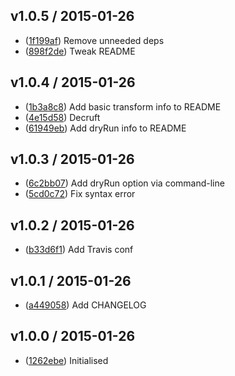 ## v1.0.5 / 2015-01-26

 * ([1f199af](https://github.com/tanem/rename-pipeline/commit/1f199af317ab7a874db47137a6e20674add89982)) Remove unneeded deps
 * ([898f2de](https://github.com/tanem/rename-pipeline/commit/898f2de0717b34eb877dd09ba4109944d819f333)) Tweak README

## v1.0.4 / 2015-01-26

 * ([1b3a8c8](https://github.com/tanem/rename-pipeline/commit/1b3a8c8892724e244aeb660d7c5fea9a206e9acb)) Add basic transform info to README
 * ([4e15d58](https://github.com/tanem/rename-pipeline/commit/4e15d5890a3327f57b7384790a2106c28562919b)) Decruft
 * ([61949eb](https://github.com/tanem/rename-pipeline/commit/61949eb4214354c07ec8f85deae752f76b02fd4c)) Add dryRun info to README

## v1.0.3 / 2015-01-26

 * ([6c2bb07](https://github.com/tanem/rename-pipeline/commit/6c2bb07146a4aba33f0e02c38fb344eab2b9ab01)) Add dryRun option via command-line
 * ([5cd0c72](https://github.com/tanem/rename-pipeline/commit/5cd0c7258f0da0fe5a156f3195c08f252da2d5af)) Fix syntax error

## v1.0.2 / 2015-01-26

 * ([b33d6f1](https://github.com/tanem/rename-pipeline/commit/b33d6f11024655c987f1990be6d897e6df87ad10)) Add Travis conf

## v1.0.1 / 2015-01-26

 * ([a449058](https://github.com/tanem/rename-pipeline/commit/a4490580a4d3de7a5294736c67f18299632629d3)) Add CHANGELOG

## v1.0.0 / 2015-01-26

 * ([1262ebe](https://github.com/tanem/rename-pipeline/commit/1262ebee88bde20248ec12323fd5834cc89ead06)) Initialised
